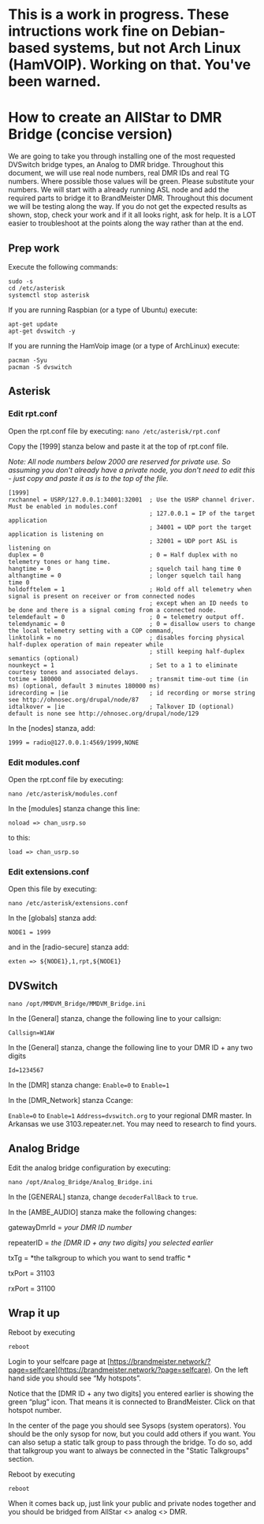 
# This is a work in progress.  These intructions work fine on Debian-based systems, but not Arch Linux (HamVOIP). Working on that.  You've been warned.


# How to create an AllStar to DMR Bridge (concise version)

We are going to take you through installing one of the most requested DVSwitch bridge types, an Analog to DMR bridge. Throughout this document, we will use real node numbers, real DMR IDs and real TG numbers. Where possible those values will be green. Please substitute your numbers. We will start with a already running ASL node and add the required parts to bridge it to BrandMeister DMR. Throughout this document we will be testing along the way. If you do not get the expected results as shown, stop, check your work and if it all looks right, ask for help. It is a LOT easier to troubleshoot at the points along the way rather than at the end. 

## Prep work
Execute the following commands:

    sudo -s  
    cd /etc/asterisk 
    systemctl stop asterisk
    
If you are running Raspbian (or a type of Ubuntu) execute:

    apt-get update
    apt-get dvswitch -y
    
If you are running the HamVoip image (or a type of ArchLinux) execute:

    pacman -Syu
    pacman -S dvswitch

## Asterisk

### Edit rpt.conf
Open the rpt.conf file by executing:
`nano /etc/asterisk/rpt.conf`

Copy the [1999] stanza below and paste it at the top of rpt.conf file. 

*Note: All node numbers below 2000 are reserved for private use. So assuming you don't already have a private node, you don't need to edit this - just copy and paste it as is to the top of the file.*

    [1999]
    rxchannel = USRP/127.0.0.1:34001:32001 	; Use the USRP channel driver. Must be enabled in modules.conf
											; 127.0.0.1 = IP of the target application
											; 34001 = UDP port the target application is listening on
											; 32001 = UDP port ASL is listening on
    duplex = 0 								; 0 = Half duplex with no telemetry tones or hang time.
    hangtime = 0 							; squelch tail hang time 0
    althangtime = 0 						; longer squelch tail hang time 0
    holdofftelem = 1 						; Hold off all telemetry when signal is present on receiver or from connected nodes
										    ; except when an ID needs to be done and there is a signal coming from a connected node.
    telemdefault = 0 						; 0 = telemetry output off.
    telemdynamic = 0 						; 0 = disallow users to change the local telemetry setting with a COP command,
    linktolink = no 						; disables forcing physical half-duplex operation of main repeater while
										    ; still keeping half-duplex semantics (optional)
    nounkeyct = 1 							; Set to a 1 to eliminate courtesy tones and associated delays.
    totime = 180000 						; transmit time-out time (in ms) (optional, default 3 minutes 180000 ms)
    idrecording = |ie 						; id recording or morse string see http://ohnosec.org/drupal/node/87
    idtalkover = |ie 						; Talkover ID (optional) default is none see http://ohnosec.org/drupal/node/129

In the [nodes] stanza, add: 

    1999 = radio@127.0.0.1:4569/1999,NONE 

### Edit modules.conf
Open the rpt.conf file by executing:

    nano /etc/asterisk/modules.conf 

In the [modules] stanza change this line: 

    noload => chan_usrp.so 

to this: 

    load => chan_usrp.so 

### Edit extensions.conf
Open this file by executing:

    nano /etc/asterisk/extensions.conf 

In the [globals] stanza add: 

    NODE1 = 1999 

and in the [radio-secure] stanza add: 

    exten => ${NODE1},1,rpt,${NODE1}

## DVSwitch

    nano /opt/MMDVM_Bridge/MMDVM_Bridge.ini 

In the [General] stanza, change the following line to your callsign: 

    Callsign=W1AW 

In the [General] stanza, change the following line to your DMR ID + any two digits

    Id=1234567

In the [DMR] stanza change:
`Enable=0` to `Enable=1`

In the [DMR_Network] stanza Ccange:

`Enable=0` to `Enable=1`
`Address=dvswitch.org` to your regional DMR master.  In Arkansas we use 3103.repeater.net.  You may need to research to find yours.

## Analog Bridge
Edit the analog bridge configuration by executing: 

    nano /opt/Analog_Bridge/Analog_Bridge.ini

In the [GENERAL] stanza, change `decoderFallBack` to `true`.

In the [AMBE_AUDIO] stanza make the following changes: 

gatewayDmrId = *your DMR ID number* 

repeaterID = *the [DMR ID + any two digits] you selected earlier*

txTg = *the talkgroup to which you want to send traffic * 

txPort = 31103 

rxPort = 31100

## Wrap it up
Reboot by executing

    reboot

Login to your selfcare page at [https://brandmeister.network/?page=selfcare](https://brandmeister.network/?page=selfcare). On the left hand side you should see “My hotspots”.

Notice that the [DMR ID + any two digits] you entered earlier is showing the green “plug” icon. That means it is connected to BrandMeister. Click on that hotspot number. 

In the center of the page you should see Sysops (system operators). You should be the only sysop for now, but you could add others if you want.  You can also setup a static talk group to pass through the bridge. To do so, add that talkgroup you want to always be connected in the "Static Talkgroups" section.

Reboot by executing

    reboot

When it comes back up, just link your public and private nodes together and you should be bridged from AllStar <> analog <> DMR.
